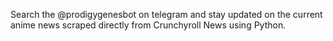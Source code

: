 Search the @prodigygenesbot on telegram and stay updated on the current anime news scraped directly from Crunchyroll News using Python. 
